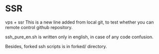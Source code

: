 # SSR
vps + ssr
This is a new line added from local git, to test whether you can remote control github repository.

ssh_pure_en.sh is written only in english, in case of any code confusion.

Besides, forked ssh scripts is in forked/ directory.
